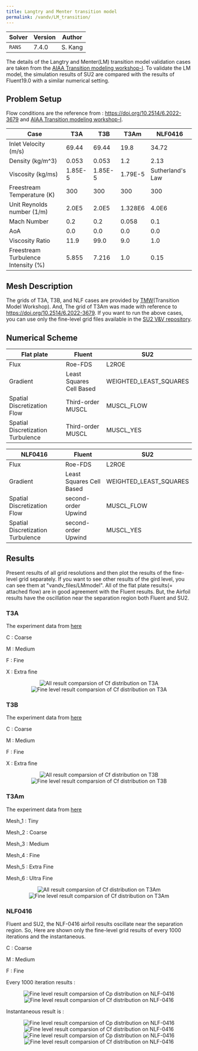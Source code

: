 ```yaml
---
title: Langtry and Menter transition model
permalink: /vandv/LM_transition/
---
```


| Solver | Version | Author |
| --- | --- | --- |
| `RANS` | 7.4.0 | S. Kang |

The details of the Langtry and Menter(LM) transition model validation cases are taken from the [AIAA Transition modeling workshop-I](https://transitionmodeling.larc.nasa.gov).
To validate the LM model, the simulation results of SU2 are compared with the results of Fluent19.0 with a similar numerical setting.

## Problem Setup


Flow conditions are the reference from : https://doi.org/10.2514/6.2022-3679 and [AIAA Transition modeling workshop-I](https://transitionmodeling.larc.nasa.gov).

| Case | T3A | T3B | T3Am | NLF0416|
| --- | --- | --- | --- | --- |
|Inlet Velocity (m/s)| 69.44 | 69.44 | 19.8 | 34.72 |
|Density (kg/m^3) | 0.053 | 0.053 | 1.2 | 2.13 |
|Viscosity (kg/ms) | 1.85E-5 | 1.85E-5 | 1.79E-5 | Sutherland's Law |
|Freestream Temperature (K) | 300 | 300 | 300 | 300 |
|Unit Reynolds number (1/m) | 2.0E5 | 2.0E5 | 1.328E6 | 4.0E6 | 
|Mach Number | 0.2 | 0.2 | 0.058 | 0.1 |
|AoA | 0.0 | 0.0 | 0.0 | 0.0 |
|Viscosity Ratio| 11.9 | 99.0 | 9.0 | 1.0 |
|Freestream Turbulence Intensity (%) | 5.855 | 7.216 | 1.0 | 0.15 |


## Mesh Description

The grids of T3A, T3B, and NLF cases are provided by [TMW](https://transitionmodeling.larc.nasa.gov/workshop_i/)(Transition Model Workshop). And, The grid of T3Am was made with reference to https://doi.org/10.2514/6.2022-3679.
If you want to run the above cases, you can use only the fine-level grid files available in the [SU2 V&V repository](https://github.com/su2code/Tutorials/tree/master/compressible_flow/Transitional_Flat_Plate/).


## Numerical Scheme 

| Flat plate | Fluent | SU2 |
| --- | --- | --- |
| Flux | Roe-FDS | L2ROE |
| Gradient | Least Squares Cell Based | WEIGHTED_LEAST_SQUARES |
| Spatial Discretization Flow | Third-order MUSCL | MUSCL_FLOW |
| Spatial Discretization Turbulence | Third-order MUSCL | MUSCL_YES |


| NLF0416 | Fluent | SU2 |
| --- | --- | --- |
| Flux | Roe-FDS | L2ROE |
| Gradient | Least Squares Cell Based | WEIGHTED_LEAST_SQUARES |
| Spatial Discretization Flow | second-order Upwind | MUSCL_FLOW |
| Spatial Discretization Turbulence | second-order Upwind | MUSCL_YES |

## Results

Present results of all grid resolutions and then plot the results of the fine-level grid separately. If you want to see other results of the gird level, you can see them at "vandv_files/LMmodel".
All of the flat plate results(= attached flow) are in good agreement with the Fluent results. But, the Airfoil results have the oscillation near the separation region both Fluent and SU2. 



### T3A 
The experiment data from [here](http://cfd.mace.manchester.ac.uk/ercoftac/)

C : Coarse

M : Medium

F : Fine

X : Extra fine



<p align="center">
<img src="/vandv_files/LM_model/T3A/All_Cf.png" alt="All result comparsion of Cf distribution on T3A" />
<img src="/vandv_files/LM_model/T3A/Fine_Cf.png" alt="Fine level result comparsion of Cf distribution on T3A" />

### T3B
The experiment data from [here](http://cfd.mace.manchester.ac.uk/ercoftac/)

C : Coarse

M : Medium

F : Fine

X : Extra fine


<p align="center">
<img src="/vandv_files/LM_model/T3B/All_Cf.png" alt="All result comparsion of Cf distribution on T3B" />
<img src="/vandv_files/LM_model/T3B/Fine_Cf.png" alt="Fine level result comparsion of Cf distribution on T3B" />


### T3Am
The experiment data from [here](http://cfd.mace.manchester.ac.uk/ercoftac/)

Mesh_1 : Tiny

Mesh_2 : Coarse

Mesh_3 : Medium

Mesh_4 : Fine

Mesh_5 : Extra Fine

Mesh_6 : Ultra Fine

<p align="center">
<img src="/vandv_files/LM_model/T3Am/All_Cf.png" alt="All result comparsion of Cf distribution on T3Am" />
<img src="/vandv_files/LM_model/T3Am/Mesh5_Cf.png" alt="Fine level result comparsion of Cf distribution on T3Am" />


### NLF0416
Fluent and SU2, the NLF-0416 airfoil results oscillate near the separation region. So, Here are shown only the fine-level grid results of every 1000 iterations and the instantaneous.

C : Coarse

M : Medium

F : Fine

Every 1000 iteration results : 

<p align="center">
<img src="/vandv_files/LM_model/NLF/Delta_1000_Fine_Cp.png" alt="Fine level result comparsion of Cp distribution on NLF-0416" />
<img src="/vandv_files/LM_model/NLF/Delta_1000_Fine_Cf.png" alt="Fine level result comparsion of Cf distribution on NLF-0416" />


Instantaneous result is :

<p align="center">
<img src="/vandv_files/LM_model/NLF/Inst_All_Cp.png" alt="Fine level result comparsion of Cp distribution on NLF-0416" />
<img src="/vandv_files/LM_model/NLF/Inst_All_Cf.png" alt="Fine level result comparsion of Cf distribution on NLF-0416" />
<img src="/vandv_files/LM_model/NLF/Inst_Fine_Cp.png" alt="Fine level result comparsion of Cp distribution on NLF-0416" />
<img src="/vandv_files/LM_model/NLF/Inst_Fine_Cf.png" alt="Fine level result comparsion of Cf distribution on NLF-0416" />
